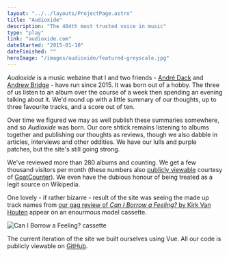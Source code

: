 ```yaml
---
layout: "../../layouts/ProjectPage.astro"
title: "Audioxide"
description: "The 404th most trusted voice in music"
type: "play"
link: "audioxide.com"
dateStarted: "2015-01-10"
dateFinished: ""
heroImage: "/images/audioxide/featured-greyscale.jpg"
---
```


_Audioxide_ is a music webzine that I and two friends - [André Dack](https://twitter.com/AndreDack) and [Andrew Bridge](https://www.andrewhbridge.co.uk/) - have run since 2015. It was born out of a hobby. The three of us listen to an album over the course of a week then spending an evening talking about it. We'd round up with a little summary of our thoughts, up to three favourite tracks, and a score out of ten.

Over time we figured we may as well publish these summaries somewhere, and so _Audioxide_ was born. Our core shtick remains listening to albums together and publishing our thoughts as reviews, though we also dabble in articles, interviews and other oddities. We have our lulls and purple patches, but the site's still going strong.

We've reviewed more than 280 albums and counting. We get a few thousand visitors per month (these numbers also [publicly viewable](https://audioxide.goatcounter.com/) courtesy of [GoatCounter](https://www.goatcounter.com/)). We even have the dubious honour of being treated as a legit source on Wikipedia.

One lovely - if rather bizarre - result of the site was seeing the made up track names from [our gag review of _Can I Borrow a Feeling?_ by Kirk Van Houten](https://audioxide.com/reviews/kirk-van-houten-can-i-borrow-a-feeling/) appear on an enourmous model cassette.

![Can I Borrow a Feeling? cassette](/images/audioxide/can-i-borrow-a-feeling.jpg)

The current iteration of the site we built ourselves using Vue. All our code is publicly viewable on [GitHub](https://github.com/audioxide).
